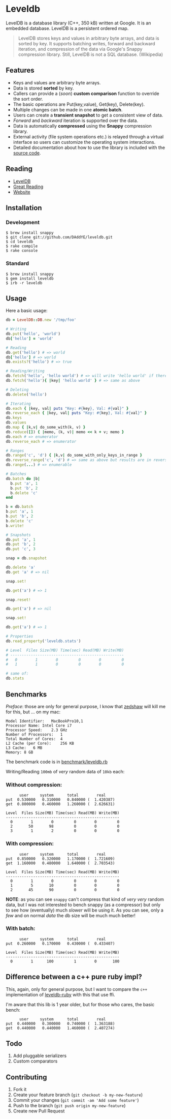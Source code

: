 # Leveldb

LevelDB is a database library (C++, 350 kB) written at Google. It is an
embedded database. LevelDB is a persistent ordered map.

> LevelDB stores keys and values in arbitrary byte arrays, and data is sorted by
> key. It supports batching writes, forward and backward iteration, and
> compression of the data via Google's Snappy compression library.  Still,
> LevelDB is not a SQL database. (Wikipedia)

## Features

* Keys and values are arbitrary byte arrays.
* Data is stored **sorted** by key.
* Callers can provide a (_soon_) **custom comparison** function to override the sort order.
* The basic operations are Put(key,value), Get(key), Delete(key).
* Multiple changes can be made in one **atomic batch**.
* Users can create a **transient snapshot** to get a consistent view of data.
* _Forward_ and _backward_ iteration is supported over the data.
* Data is automatically **compressed** using the **Snappy** compression library.
* External activity (file system operations etc.) is relayed through a virtual
  interface so users can customize the operating system interactions.
* Detailed documentation about how to use the library is included
  with the [source code](http://code.google.com/p/leveldb/).

## Reading

* [LevelDB](http://code.google.com/p/leveldb/)
* [Great Reading](http://skipperkongen.dk/2013/02/14/having-a-look-at-leveldb/)
* [Website](http://daddye.it/leveldb)

## Installation

### Development

    $ brew install snappy
    $ git clone git://github.com/DAddYE/leveldb.git
    $ cd leveldb
    $ rake compile
    $ rake console

### Standard

    $ brew install snappy
    $ gem install leveldb
    $ irb -r leveldb

## Usage

Here a basic usage:

```rb
db = LevelDB::DB.new '/tmp/foo'

# Writing
db.put('hello', 'world')
db['hello'] = 'world'

# Reading
db.get('hello') # => world
db['hello'] # => world
db.exists?('hello') # => true

# Reading/Writing
db.fetch('hello', 'hello world') # => will write 'hello world' if there is no key 'hello'
db.fetch('hello'){ |key| 'hello world' } # => same as above

# Deleting
db.delete('hello')

# Iterating
db.each { |key, val| puts "Key: #{key}, Val: #{val}" }
db.reverse_each { |key, val| puts "Key: #{key}, Val: #{val}" }
db.keys
db.values
db.map { |k,v| do_some_with(k, v) }
db.reduce([]) { |memo, (k, v)| memo << k + v; memo }
db.each # => enumerator
db.reverse_each # => enumerator

# Ranges
db.range('c', 'd') { |k,v| do_some_with_only_keys_in_range }
db.reverse_range('c', 'd') # => same as above but results are in reverse order
db.range(...) # => enumerable

# Batches
db.batch do |b|
  b.put 'a', 1
  b.put 'b', 2
  b.delete 'c'
end

b = db.batch
b.put 'a', 1
b.put 'b', 2
b.delete 'c'
b.write!

# Snapshots
db.put 'a', 1
db.put 'b', 2
db.put 'c', 3

snap = db.snapshot

db.delete 'a'
db.get 'a' # => nil

snap.set!

db.get('a') # => 1

snap.reset!

db.get('a') # => nil

snap.set!

db.get('a') # => 1

# Properties
db.read_property('leveldb.stats')

# Level  Files Size(MB) Time(sec) Read(MB) Write(MB)
# --------------------------------------------------
#   0        1        0         0        0         0
#   1        1        0         0        0         0

# same of:
db.stats
```

## Benchmarks

_Preface_: those are only for general purpose, I know that [zedshaw](http://zedshaw.com/essays/programmer_stats.html)
will kill me for this, but ... on my mac:

    Model Identifier:	MacBookPro10,1
    Processor Name:	Intel Core i7
    Processor Speed:	2.3 GHz
    Number of Processors:	1
    Total Number of Cores:	4
    L2 Cache (per Core):	256 KB
    L3 Cache:	6 MB
    Memory:	8 GB

The benchmark code is in [benchmark/leveldb.rb](/benchmark/leveldb.rb)

Writing/Reading `100mb` of _very_ random data of `10kb` each:

### Without compression:

          user     system      total        real
    put  0.530000   0.310000   0.840000 (  1.420387)
    get  0.800000   0.460000   1.260000 (  2.626631)

    Level  Files Size(MB) Time(sec) Read(MB) Write(MB)
    --------------------------------------------------
      0        1        0         0        0         0
      2       50       98         0        0         0
      3        1        2         0        0         0

### With compression:

          user     system      total        real
    put  0.850000   0.320000   1.170000 (  1.721609)
    get  1.160000   0.480000   1.640000 (  2.703543)

    Level  Files Size(MB) Time(sec) Read(MB) Write(MB)
    --------------------------------------------------
      0        1        0         0        0         0
      1        5       10         0        0         0
      2       45       90         0        0         0

**NOTE**: as you can see `snappy` can't compress that kind of _very very_
random data, but I was not interested to bench snappy (as a compressor) but
only to see how (eventually) much _slower_ will be using it. As you can see,
only a _few_ and on normal _data_ the db size will be much much better!

### With batch:

          user     system      total        real
    put  0.260000   0.170000   0.430000 (  0.433407)

    Level  Files Size(MB) Time(sec) Read(MB) Write(MB)
    --------------------------------------------------
      0        1      100         1        0       100


## Difference between a c++ pure ruby impl?

This, again, only for general purpose, but I want to compare the `c++` implementation
of [leveldb-ruby](https://github.com/wmorgan/leveldb-ruby) with this that use ffi.

I'm aware that this lib is 1 year older, but for those who cares, the basic bench:

          user     system      total        real
    put  0.440000   0.300000   0.740000 (  1.363188)
    get  0.440000   0.440000   1.460000 (  2.407274)

## Todo

1. Add pluggable serializers
2. Custom comparators

## Contributing

1. Fork it
2. Create your feature branch (`git checkout -b my-new-feature`)
3. Commit your changes (`git commit -am 'Add some feature'`)
4. Push to the branch (`git push origin my-new-feature`)
5. Create new Pull Request
